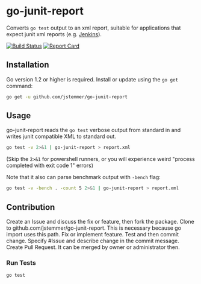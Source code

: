 # go-junit-report

Converts `go test` output to an xml report, suitable for applications that
expect junit xml reports (e.g. [Jenkins](http://jenkins-ci.org)).

[![Build Status][travis-badge]][travis-link]
[![Report Card][report-badge]][report-link]

## Installation

Go version 1.2 or higher is required. Install or update using the `go get`
command:

```bash
go get -u github.com/jstemmer/go-junit-report
```

## Usage

go-junit-report reads the `go test` verbose output from standard in and writes
junit compatible XML to standard out.

```bash
go test -v 2>&1 | go-junit-report > report.xml
```
(Skip the `2>&1` for powershell runners, or you will experience weird "process completed with exit code 1" errors)

Note that it also can parse benchmark output with `-bench` flag:
```bash
go test -v -bench . -count 5 2>&1 | go-junit-report > report.xml
```

## Contribution

Create an Issue and discuss the fix or feature, then fork the package.
Clone to github.com/jstemmer/go-junit-report.  This is necessary because go import uses this path.
Fix or implement feature. Test and then commit change.
Specify #Issue and describe change in the commit message.
Create Pull Request. It can be merged by owner or administrator then.

### Run Tests

```bash
go test
```

[travis-badge]: https://travis-ci.org/jstemmer/go-junit-report.svg?branch=master
[travis-link]: https://travis-ci.org/jstemmer/go-junit-report
[report-badge]: https://goreportcard.com/badge/github.com/jstemmer/go-junit-report
[report-link]: https://goreportcard.com/report/github.com/jstemmer/go-junit-report
